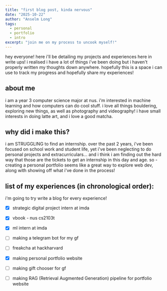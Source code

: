```yaml
---
title: "first blog post, kinda nervous"
date: "2025-10-22"
author: "Anselm Long"
tags:
  - personal
  - portfolio
  - intro
excerpt: "join me on my process to uncook myself!"
---
```


hey everyone! here i'll be detailing my projects and experiences here in write ups! i realised i have a lot of things i've been doing but i haven't properly written my thoughts down anywhere. hopefully this is a space i can use to track my progress and hopefully share my experiences!

## about me

i am a year 3 computer science major at nus. i'm interested in machine learning and how computers can do cool stuff. i love all things bouldering, exploring new things, as well as photography and videography! i have small interests in doing latte art, and i love a good matcha.

## why did i make this?

i am STRUGGLING to find an internship. over the past 2 years, i've been focused on school work and student life, yet i've been neglecting to do personal projects and extracurriculars... and i think i am finding out the hard way that those are the tickets to get an internship in this day and age. so - creating a personal portfolio seems like a great way to explore web dev, along with showing off what i've done in the process!

## list of my experiences (in chronological order):
i'm going to try write a blog for every experience!
- [X] strategic digital project intern at imda
- [X] vbook - nus cs2103t
- [X] ml intern at imda
- [ ] making a telegram bot for my gf
- [ ] freakcha at hackharvard
- [X] making personal portfolio website
- [ ] making gift chooser for gf
- [ ] making RAG (Retrieval Augmented Generation) pipeline for portfolio website

